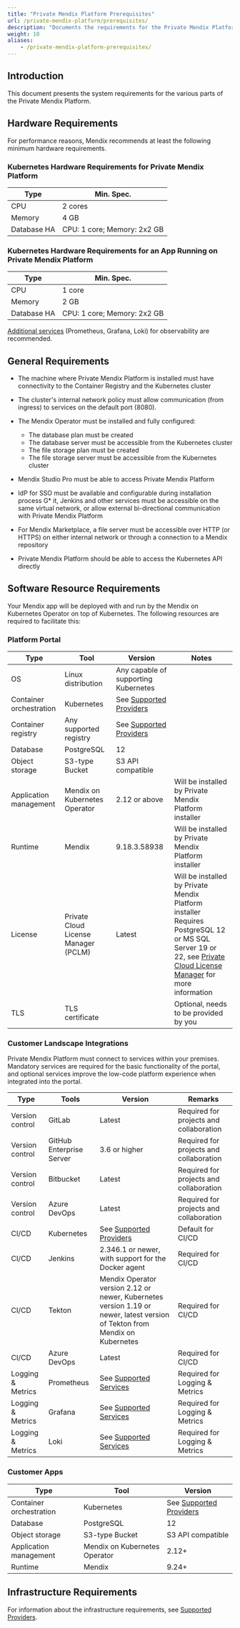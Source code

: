 ```yaml
---
title: "Private Mendix Platform Prerequisites"
url: /private-mendix-platform/prerequisites/
description: "Documents the requirements for the Private Mendix Platform."
weight: 10
aliases:
    - /private-mendix-platform-prerequisites/
---
```


## Introduction

This document presents the system requirements for the various parts of the Private Mendix Platform.

## Hardware Requirements

For performance reasons, Mendix recommends at least the following minimum hardware requirements.

### Kubernetes Hardware Requirements for Private Mendix Platform

| Type | Min. Spec. |
| --- | --- |
| CPU | 2 cores |
| Memory | 4 GB |
| Database HA | CPU: 1 core; Memory: 2x2 GB |

### Kubernetes Hardware Requirements for an App Running on Private Mendix Platform

| Type | Min. Spec. |
| --- | --- |
| CPU | 1 core |
| Memory | 2 GB |
| Database HA | CPU: 1 core; Memory: 2x2 GB |

[Additional services](/developerportal/deploy/private-cloud-monitor/) (Prometheus, Grafana, Loki) for observability are recommended.

## General Requirements

* The machine where Private Mendix Platform is installed must have connectivity to the Container Registry and the Kubernetes cluster
* The cluster's internal network policy must allow communication (from ingress) to services on the default port (8080).
* The Mendix Operator must be installed and fully configured:

    * The database plan must be created
    * The database server must be accessible from the Kubernetes cluster
    * The file storage plan must be created
    * The file storage server must be accessible from the Kubernetes cluster

* Mendix Studio Pro must be able to access Private Mendix Platform
* IdP for SSO must be available and configurable during installation process
G* it, Jenkins and other services must be accessible on the same virtual network, or allow external bi-directional communication with Private Mendix Platform
* For Mendix Marketplace, a file server must be accessible over HTTP (or HTTPS) on either internal network or through a connection to a Mendix repository
* Private Mendix Platform should be able to access the Kubernetes API directly

## Software Resource Requirements

Your Mendix app will be deployed with and run by the Mendix on Kubernetes Operator on top of Kubernetes. The following resources are required to facilitate this:

### Platform Portal

| Type | Tool | Version | Notes |
| --- | --- | --- | --- |
| OS | Linux distribution | Any capable of supporting Kubernetes | |
| Container orchestration | Kubernetes | See [Supported Providers](/developerportal/deploy/private-cloud-supported-environments/) | |
| Container registry | Any supported registry | See [Supported Providers](/developerportal/deploy/private-cloud-supported-environments/) | |
| Database | PostgreSQL | 12 | |
| Object storage | S3-type Bucket | S3 API compatible | |
| Application management | Mendix on Kubernetes Operator | 2.12 or above | Will be installed by Private Mendix Platform installer |
| Runtime | Mendix | 9.18.3.58938 | Will be installed by Private Mendix Platform installer |
| License | Private Cloud License Manager (PCLM) | Latest | Will be installed by Private Mendix Platform installer<br />Requires PostgreSQL 12 or MS SQL Server 19 or 22, see [Private Cloud License Manager](/developerportal/deploy/private-cloud/private-cloud-license-manager/#prerequisites) for more information |
| TLS | TLS certificate | | Optional, needs to be provided by you |

### Customer Landscape Integrations

Private Mendix Platform must connect to services within your premises. Mandatory services are required for the basic functionality of the portal, and optional services improve the low-code platform experience when integrated into the portal.

| Type | Tools | Version | Remarks |
| --- | --- | --- | --- |
| Version control | GitLab | Latest | Required for projects and collaboration |
| Version control | GitHub Enterprise Server | 3.6 or higher | Required for projects and collaboration |
| Version control | Bitbucket | Latest | Required for projects and collaboration |
| Version control | Azure DevOps | Latest | Required for projects and collaboration |
| CI/CD | Kubernetes | See [Supported Providers](/developerportal/deploy/private-cloud-supported-environments/) | Default for CI/CD |
| CI/CD | Jenkins | 2.346.1 or newer, with support for the Docker agent | Required for CI/CD |
| CI/CD | Tekton | Mendix Operator version 2.12 or newer, Kubernetes version 1.19 or newer, latest version of Tekton from Mendix on Kubernetes | Required for CI/CD |
| CI/CD | Azure DevOps | Latest | Required for CI/CD |
| Logging & Metrics | Prometheus | See [Supported Services](/developerportal/deploy/private-cloud-monitor/) | Required for Logging & Metrics |
| Logging & Metrics | Grafana | See [Supported Services](/developerportal/deploy/private-cloud-monitor/) | Required for Logging & Metrics |
| Logging & Metrics | Loki | See [Supported Services](/developerportal/deploy/private-cloud-monitor/) | Required for Logging & Metrics |

### Customer Apps

| Type | Tool | Version |
| --- | --- | --- |
| Container orchestration | Kubernetes | See [Supported Providers](/developerportal/deploy/private-cloud-supported-environments/) |
| Database | PostgreSQL | 12 |
| Object storage | S3-type Bucket | S3 API compatible |
| Application management | Mendix on Kubernetes Operator | 2.12+ |
| Runtime | Mendix | 9.24+ |

## Infrastructure Requirements

For information about the infrastructure requirements, see [Supported Providers](/developerportal/deploy/private-cloud-supported-environments/).
